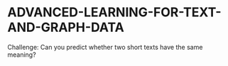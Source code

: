 # ADVANCED-LEARNING-FOR-TEXT-AND-GRAPH-DATA
Challenge: Can you predict whether two short texts have the same meaning? 
